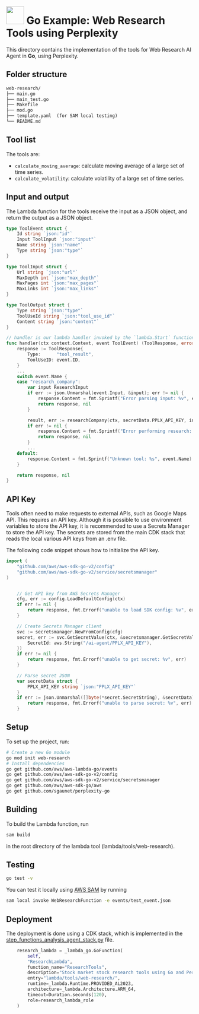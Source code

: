 # <img height="48" width="48" src="https://cdn.simpleicons.org/go" /> Go Example: Web Research Tools using Perplexity

This directory contains the implementation of the tools for Web Research AI Agent in **Go**, using Perplexity.

## Folder structure

```txt
web-research/
├── main.go
├── main_test.go
├── Makefile
├── mod.go 
├── template.yaml  (for SAM local testing)
└── README.md
```

## Tool list

The tools are:

* `calculate_moving_average`: calculate moving average of a large set of time series.
* `calculate_volatility`: calculate volatility of a large set of time series.

## Input and output

The Lambda function for the tools receive the input as a JSON object, and return the output as a JSON object.

```go
type ToolEvent struct {
    Id string `json:"id"`
    Input ToolInput `json:"input"`
    Name string `json:"name"`
    Type string `json:"type"`    
}

type ToolInput struct {
    Url string `json:"url"`
    MaxDepth int `json:"max_depth"`
    MaxPages int `json:"max_pages"`
    MaxLinks int `json:"max_links"`
}

type ToolOutput struct {
    Type string `json:"type"`
    ToolUseId string `json:"tool_use_id"`
    Content string `json:"content"`
}

// handler is our lambda handler invoked by the `lambda.Start` function
func handler(ctx context.Context, event ToolEvent) (ToolResponse, error) {
	response := ToolResponse{
		Type:      "tool_result",
		ToolUseID: event.ID,
    }
    ...
    switch event.Name {
	case "research_company":
		var input ResearchInput
		if err := json.Unmarshal(event.Input, &input); err != nil {
			response.Content = fmt.Sprintf("Error parsing input: %v", err)
			return response, nil
		}

		result, err := researchCompany(ctx, secretData.PPLX_API_KEY, input)
		if err != nil {
			response.Content = fmt.Sprintf("Error performing research: %v", err)
			return response, nil
		}
        ...
    default:
		response.Content = fmt.Sprintf("Unknown tool: %s", event.Name)
	}

	return response, nil
}
```

## API Key

Tools often need to make requests to external APIs, such as Google Maps API. This requires an API key. Although it is possible to use environment variables to store the API key, it is recommended to use a Secrets Manager to store the API key. The secrets are stored from the main CDK stack that reads the local various API keys from an .env file.

The following code snippet shows how to initialize the API key.

```go
import (
	"github.com/aws/aws-sdk-go-v2/config"
	"github.com/aws/aws-sdk-go-v2/service/secretsmanager"
)


	// Get API key from AWS Secrets Manager
	cfg, err := config.LoadDefaultConfig(ctx)
	if err != nil {
		return response, fmt.Errorf("unable to load SDK config: %v", err)
	}

	// Create Secrets Manager client
	svc := secretsmanager.NewFromConfig(cfg)
	secret, err := svc.GetSecretValue(ctx, &secretsmanager.GetSecretValueInput{
		SecretId: aws.String("/ai-agent/PPLX_API_KEY"),
	})
	if err != nil {
		return response, fmt.Errorf("unable to get secret: %v", err)
	}

	// Parse secret JSON
	var secretData struct {
		PPLX_API_KEY string `json:"PPLX_API_KEY"`
	}
	if err := json.Unmarshal([]byte(*secret.SecretString), &secretData); err != nil {
		return response, fmt.Errorf("unable to parse secret: %v", err)
	}
```

## Setup

To set up the project, run:
```bash
# Create a new Go module
go mod init web-research
# Install dependencies
go get github.com/aws/aws-lambda-go/events
go get github.com/aws/aws-sdk-go-v2/config
go get github.com/aws/aws-sdk-go-v2/service/secretsmanager
go get github.com/aws/aws-sdk-go/aws
go get github.com/sgaunet/perplexity-go
```

## Building 

To build the Lambda function, run 

```bash
sam build
``` 

in the root directory of the lambda tool (lambda/tools/web-research). 

## Testing

```bash
go test -v 
```

You can test it locally using [AWS SAM](https://docs.aws.amazon.com/lambda/latest/dg/sam-cli-local.html) by running 

```bash
sam local invoke WebResearchFunction -e events/test_event.json
```

## Deployment

The deployment is done using a CDK stack, which is implemented in the [step_functions_analysis_agent_stack.py](../../../step_functions_sql_agent/step_functions_research_agent_stack.py) file.

```python
    research_lambda = _lambda_go.GoFunction(
        self, 
        "ResearchLambda",
        function_name="ResearchTools",
        description="Stock market stock research tools using Go and Perplexity.",
        entry="lambda/tools/web-research/", 
        runtime=_lambda.Runtime.PROVIDED_AL2023,
        architecture=_lambda.Architecture.ARM_64,
        timeout=Duration.seconds(120),
        role=research_lambda_role
    )
```